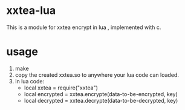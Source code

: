 xxtea-lua
=========

This is a module for xxtea encrypt in lua , implemented with c.

usage
=====
1. make
2. copy the created xxtea.so to anywhere your lua code can loaded.
3. in lua code: 
    * local xxtea = require("xxtea")
    * local encrypted = xxtea.encrypte(data-to-be-encrypted, key)
    * local decrypted = xxtea.decrypte(data-to-be-decrypted, key)

